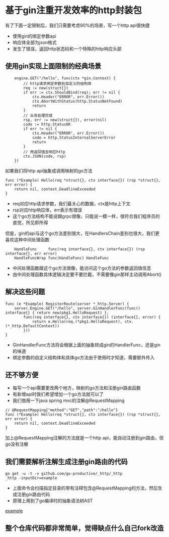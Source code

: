 # 基于gin注重开发效率的http封装包

有了下面一定限制后，我们只需要考虑90%的场景，写一个http api很快捷

- 使用gin的绑定参数api
- 响应体全部为json格式
- 发生了错误，返回http状态码和一个特殊的http响应头部

## 使用gin实现上面限制的经典场景

```
	engine.GET("/hello", func(ctx *gin.Context) {
		// http请求绑定参数到自定义的结构体
		req := new(struct{})
		if err := ctx.ShouldBind(req); err != nil {
			ctx.Header("ERROR", err.Error())
			ctx.AbortWithStatus(http.StatusNotFound)
			return
		}
		// 业务处理完成
		rsp, err := new(struct{}), error(nil)
		code := http.StatusOK
		if err != nil {
			ctx.Header("ERROR", err.Error())
			code = http.StatusInternalServerError
			return
		}
		// 用返回值去响应http
		ctx.JSON(code, rsp)
	})
```

如果我们将http api抽象成调用映射的go方法

```
func (*Example) Hello(req *struct{}, ctx interface{}) (rsp *struct{}, err error) {
	return nil, context.DeadlineExceeded
}
```

- req对应http请求参数，我们最关心的数据，ctx是http上下文
- rsp对应http响应体，err表示有错误
- 这个go方法结构不能说跟grpc很像，只能说一模一样，很符合我们程序员的直觉，所见即所得

但是，gin的api与这个go方法差别很大，在HandlersChain差别也很大，我们更喜欢这种中间处理函数

```
	HandleFunc     func(req interface{}, ctx interface{}) (rsp interface{}, err error)
	HandleFuncWrap func(HandleFunc) HandleFunc
```

- 中间处理函数跟这个go方法很像，能访问这个go方法的参数返回值信息
- 由中间处理函数具体逻辑决定要不要拦截，不需要像gin那样主动调用Abort()

## 解决这些问题

```
func (e *Example) RegisterRoute(server *_http.Server) {
	server.Engine.GET("/hello", server.GinHandlerFunc(func() interface{} { return new(pkg1.HelloRequest) },
		func(req interface{}, ctx interface{}) (interface{}, error) {
			return e.Hello(req.(*pkg1.HelloRequest), ctx.(*_http.DefaultContext))
		}))
}
```

- GinHandlerFunc方法将会根据上面的抽象转成gin的HandlerFunc，还是gin的味道
- 绑定参数的自定义结构体和具体go方法由于使用时才知道，需要额外传入

## 还不够方便

- 每写一个api需要更改两个地方，映射的go方法和注册gin路由函数
- 有新增api时我们希望增加一个go方法就可以了
- 我们借用一下java spring mvc的注解@RequestMapping

```
// @RequestMapping{"method":"GET","path":"/hello"}
func (*Example) Hello(req *struct{}, ctx interface{}) (rsp *struct{}, err error) {
	return nil, context.DeadlineExceeded
}
```

加上@RequestMapping注解的方法就是一个http api，能自动注册到gin路由，但go没有注解

## 我们需要解析注解生成注册gin路由的代码

```
go get -u -t -v github.com/go-productive/_http/_http
_http -inputDir=example
```

- 上面命令会扫描指定目录的带有注释包含@RequestMapping的方法，然后生成注册gin路由代码
- 原理上用到了go编译时的抽象语法树AST

[example](example/example.go)

## 整个仓库代码都非常简单，觉得缺点什么自己fork改造